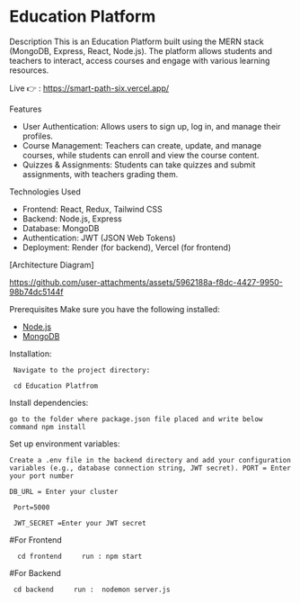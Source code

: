 # Education Platform

 Description
This is an Education Platform built using the MERN stack (MongoDB, Express, React, Node.js). The platform allows students and teachers to interact, access courses and engage with various learning resources.

Live 👉 : https://smart-path-six.vercel.app/

 Features
- User Authentication: Allows users to sign up, log in, and manage their profiles.
- Course Management: Teachers can create, update, and manage courses, while students can enroll and view the course content.
- Quizzes & Assignments: Students can take quizzes and submit assignments, with teachers grading them.

 Technologies Used
- Frontend: React, Redux, Tailwind CSS
- Backend: Node.js, Express
- Database: MongoDB
- Authentication: JWT (JSON Web Tokens)
- Deployment: Render (for backend), Vercel (for frontend)


[Architecture Diagram]

https://github.com/user-attachments/assets/5962188a-f8dc-4427-9950-98b74dc5144f


 Prerequisites
Make sure you have the following installed:
- [Node.js](https://nodejs.org/en/)
- [MongoDB](https://www.mongodb.com/try/download/community)

Installation:

     Navigate to the project directory:
 
     cd Education Platfrom

Install dependencies:

    go to the folder where package.json file placed and write below command npm install

Set up environment variables:

    Create a .env file in the backend directory and add your configuration variables (e.g., database connection string, JWT secret). PORT = Enter your port number

    DB_URL = Enter your cluster

     Port=5000

     JWT_SECRET =Enter your JWT secret

#For Frontend 
 
      cd frontend     run : npm start 
 
#For Backend 
 
     cd backend     run :  nodemon server.js
